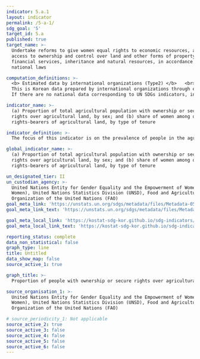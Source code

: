```yaml
---
indicator: 5.a.1
layout: indicator
permalink: /5-a-1/
sdg_goal: '5'
target_id: 5.a
published: true
target_name: >-
  Undertake reforms to give women equal rights to economic resources, as well as
  access to ownership and control over land and other forms of property,
  financial services, inheritance and natural resources, in accordance with
  national laws

computation_definitions: >-
  <b> Estimated data by international organizations (Type2) </b>   <br>
  This is Korean data prepared by international organizations through estimation and modeling. 
  If there are no national data corresponding to UN SDGs indicators, international data are available for monitoring.

indicator_name: >-
  (a) Proportion of total agricultural population with ownership or secure
  rights over agricultural land, by sex; and (b) share of women among owners or
  rights-bearers of agricultural land, by type of tenure

indicator_definition: >-
  The focus of this indicator is on the prevalence of people in the agricultural population with ownership or tenure rights over agricultural land, disaggregated by sex and measures the gender parity, the extent to which women are disadvantaged in ownership / tenure rights over agricultural land.   

global_indicator_name: >-
  (a) Proportion of total agricultural population with ownership or secure
  rights over agricultural land, by sex; and (b) share of women among owners or
  rights-bearers of agricultural land, by type of tenure

un_designated_tier: II
un_custodian_agency: >-
  United Nations Entity for Gender Equality and the Empowerment of Women (UN
  Women), United Nations Statistics Division (UNSD), Food and Agriculture
  Organization of the United Nations (FAO)
goal_meta_link: 'https://unstats.un.org/sdgs/metadata/files/Metadata-05-0a-01.pdf'
goal_meta_link_text: 'https://unstats.un.org/sdgs/metadata/files/Metadata-05-0a-01.pdf'

goal_meta_local_link: 'https://kostat-sdg-kor.github.io/sdg-indicators/public/data/Metadata-05-0a-01_ENG.pdf'
goal_meta_local_link_text: 'https://kostat-sdg-kor.github.io/sdg-indicators/public/data/Metadata-05-0a-01_ENG.pdf'

reporting_status: complete
data_non_statistical: false
graph_type: line
title: Untitled
data_show_map: false
source_active_1: true

graph_title: >-
  Proportion of people with ownership or secure rights over agricultural land (out of total agricultural population), by sex (%) 

source_organisation_1: >-
  United Nations Entity for Gender Equality and the Empowerment of Women (UN
  Women), United Nations Statistics Division (UNSD), Food and Agriculture
  Organization of the United Nations (FAO)

# source_periodicity_1: Not applicable
source_active_2: true
source_active_3: false
source_active_4: false
source_active_5: false
source_active_6: false
---
```

